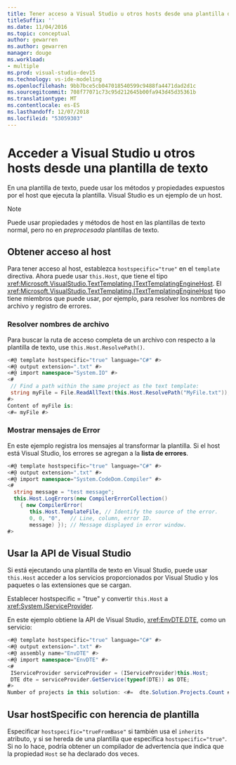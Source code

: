 ```yaml
---
title: Tener acceso a Visual Studio u otros hosts desde una plantilla de texto
titleSuffix: ''
ms.date: 11/04/2016
ms.topic: conceptual
author: gewarren
ms.author: gewarren
manager: douge
ms.workload:
- multiple
ms.prod: visual-studio-dev15
ms.technology: vs-ide-modeling
ms.openlocfilehash: 9bb7bce5cb047018540599c9488fa4471dad2d1c
ms.sourcegitcommit: 708f77071c73c95d212645b00fa943d45d35361b
ms.translationtype: MT
ms.contentlocale: es-ES
ms.lasthandoff: 12/07/2018
ms.locfileid: "53059303"
---
```

# <a name="access-visual-studio-or-other-hosts-from-a-text-template"></a>Acceder a Visual Studio u otros hosts desde una plantilla de texto

En una plantilla de texto, puede usar los métodos y propiedades expuestos por el host que ejecuta la plantilla. Visual Studio es un ejemplo de un host.

> [!NOTE]
> Puede usar propiedades y métodos de host en las plantillas de texto normal, pero no en *preprocesada* plantillas de texto.

## <a name="obtain-access-to-the-host"></a>Obtener acceso al host

Para tener acceso al host, establezca `hostspecific="true"` en el `template` directiva. Ahora puede usar `this.Host`, que tiene el tipo <xref:Microsoft.VisualStudio.TextTemplating.ITextTemplatingEngineHost>. El <xref:Microsoft.VisualStudio.TextTemplating.ITextTemplatingEngineHost> tipo tiene miembros que puede usar, por ejemplo, para resolver los nombres de archivo y registro de errores.

### <a name="resolve-file-names"></a>Resolver nombres de archivo

Para buscar la ruta de acceso completa de un archivo con respecto a la plantilla de texto, use `this.Host.ResolvePath()`.

```csharp
<#@ template hostspecific="true" language="C#" #>
<#@ output extension=".txt" #>
<#@ import namespace="System.IO" #>
<#
 // Find a path within the same project as the text template:
 string myFile = File.ReadAllText(this.Host.ResolvePath("MyFile.txt"));
#>
Content of myFile is:
<#= myFile #>
```

### <a name="display-error-messages"></a>Mostrar mensajes de Error

En este ejemplo registra los mensajes al transformar la plantilla. Si el host está Visual Studio, los errores se agregan a la **lista de errores**.

```csharp
<#@ template hostspecific="true" language="C#" #>
<#@ output extension=".txt" #>
<#@ import namespace="System.CodeDom.Compiler" #>
<#
  string message = "test message";
  this.Host.LogErrors(new CompilerErrorCollection()
    { new CompilerError(
       this.Host.TemplateFile, // Identify the source of the error.
       0, 0, "0",   // Line, column, error ID.
       message) }); // Message displayed in error window.
#>
```

## <a name="use-the-visual-studio-api"></a>Usar la API de Visual Studio

Si está ejecutando una plantilla de texto en Visual Studio, puede usar `this.Host` acceder a los servicios proporcionados por Visual Studio y los paquetes o las extensiones que se cargan.

Establecer hostspecific = "true" y convertir `this.Host` a <xref:System.IServiceProvider>.

En este ejemplo obtiene la API de Visual Studio, <xref:EnvDTE.DTE>, como un servicio:

```csharp
<#@ template hostspecific="true" language="C#" #>
<#@ output extension=".txt" #>
<#@ assembly name="EnvDTE" #>
<#@ import namespace="EnvDTE" #>
<#
 IServiceProvider serviceProvider = (IServiceProvider)this.Host;
 DTE dte = serviceProvider.GetService(typeof(DTE)) as DTE;
#>
Number of projects in this solution: <#=  dte.Solution.Projects.Count #>
```

## <a name="use-hostspecific-with-template-inheritance"></a>Usar hostSpecific con herencia de plantilla

Especificar `hostspecific="trueFromBase"` si también usa el `inherits` atributo, y si se hereda de una plantilla que especifica `hostspecific="true"`. Si no lo hace, podría obtener un compilador de advertencia que indica que la propiedad `Host` se ha declarado dos veces.